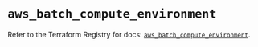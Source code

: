 # `aws_batch_compute_environment`

Refer to the Terraform Registry for docs: [`aws_batch_compute_environment`](https://registry.terraform.io/providers/hashicorp/aws/5.83.0/docs/resources/batch_compute_environment).
